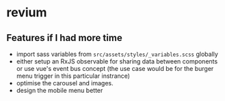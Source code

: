 # revium

## Features if I had more time
- import sass variables from `src/assets/styles/_variables.scss` globally
- either setup an RxJS observable for sharing data between components or use vue's event bus concept (the use case would be for the burger menu trigger in this particular instrance)
- optimise the carousel and images.
- design the mobile menu better
